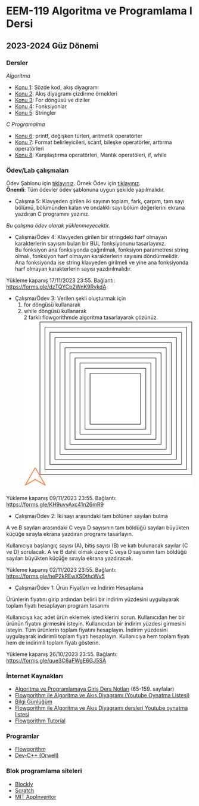 # EEM-119 Algoritma ve Programlama I Dersi

## 2023-2024 Güz Dönemi

### Dersler

*Algoritma*   
- [Konu 1](./dersler/01.md): Sözde kod, akış diyagramı 
- [Konu 2](./dersler/02.md): Akış diyagramı çizdirme örnekleri
- [Konu 3](./dersler/03.md): For döngüsü ve diziler 
- [Konu 4](./dersler/04.md): Fonksiyonlar 
- [Konu 5](./dersler/05.md): Stringler

*C Programalma*
- [Konu 6](./dersler/06.md): printf, değişken türleri, aritmetik operatörler
- [Konu 7](./dersler/07.md): Format belirleyicileri, scanf, bileşke operatörler, arttırma operatörleri
- [Konu 8](./dersler/08.md): Karşılaştırma operatörleri, Mantık operatöleri, if, while


### Ödev/Lab çalışmaları

Ödev Şablonu için [tıklayınız](./odevler/odev_raporu_sablonu.docx). Örnek Ödev için [tıklayınız](./odevler/ornek_odev_raporu.docx).   
**Önemli**: Tüm ödevler ödev şablonuna uygun şekilde yapılmalıdır.


- Çalışma 5: Klavyeden girilen iki sayının toplam, fark, çarpım, tam sayı bölümü, bölümünden kalan ve ondalıklı sayı bölüm değerlerini ekrana yazdıran C programını yazınız.

*Bu çalışma ödev olarak yüklenmeyecektir.*


- Çalışma/Ödev 4: Klavyeden girilen bir stringdeki harf olmayan karakterlerin sayısını bulan bir BUL fonksiyonunu tasarlayınız.    
Bu fonksiyon ana fonksiyonda çağırılmalı, fonksiyon parametresi  string olmalı, fonksiyon harf olmayan karakterlerin sayısını döndürmelidir.   
Ana fonksiyonda ise string klavyeden girilmeli ve yine ana fonksiyonda harf olmayan karakterlerin sayısı yazdırılmalıdır.

Yükleme kapanış 17/11/2023 23:55. Bağlantı: <https://forms.gle/dzTQYCp2WnK9RykdA>




- Çalışma/Ödev 3: Verilen şekli oluşturmak için
  1. for döngüsü kullanarak
  2. while döngüsü kullanarak   
2 farklı flowgorithmde algoritma tasarlayarak çözünüz.     
![image](./odevler/files/odev_3.png)


Yükleme kapanış 09/11/2023 23:55. Bağlantı: <https://forms.gle/KH9uvyAxc41n26mR9>





- Çalışma/Ödev 2: İki sayı arasındaki tam bölünen sayıları bulma

A ve B sayıları arasındaki C veya D sayısının tam böldüğü sayıları büyükten küçüğe sırayla ekrana yazdıran programı tasarlayın.

Kullanıcıya başlangıç sayısı (A), bitiş sayısı (B) ve katı bulunacak sayılar (C ve D) sorulacak.
A ve B dahil olmak üzere C veya D sayısının tam böldüğü sayıları büyükten küçüğe sırayla ekrana yazdıracak.

Yükleme kapanış 02/11/2023 23:55. Bağlantı: <https://forms.gle/heP2kREwXSDthcWv5>



- Çalışma/Ödev 1: Ürün Fiyatları ve İndirim Hesaplama

Ürünlerin fiyatını girip ardından belirli bir indirim yüzdesini uygulayarak toplam fiyatı hesaplayan program tasarımı

Kullanıcıya kaç adet ürün eklemek istediklerini sorun.
Kullanıcıdan her bir ürünün fiyatını girmesini isteyin.
Kullanıcıdan bir indirim yüzdesi girmesini isteyin.
Tüm ürünlerin toplam fiyatını  hesaplayın.
İndirim yüzdesini uygulayarak indirimli toplam fiyatı hesaplayın.
Kullanıcıya hem toplam fiyatı hem de indirimli toplam fiyatı gösterin.

Yükleme kapanış 26/10/2023 23:55. Bağlantı: <https://forms.gle/que3C6aFWgE6GJ5SA>
    



### İnternet Kaynakları
- [Algoritma ve Programlamaya Giriş Ders Notları](http://ikucukkoc.baun.edu.tr/lectures/BIL1202/BIL1202DersNotlari.pdf)
(65-159. sayfalar)
- [Flowgorithm ile Algoritma ve Akış Diyagramı (Youtube Oynatma Listesi)](https://www.youtube.com/playlist?list=PL9A3J9niD78dSHTvHwow4QCkQqPmJNTcs)
- [Bilgi Günlüğüm](https://www.bilgigunlugum.net/prog/cprog/c_proggiris)
- [Flowgorithm ile Algoritma ve Akış Diyagramı dersleri Youtube oynatma listesi](https://www.youtube.com/playlist?list=PL9A3J9niD78dSHTvHwow4QCkQqPmJNTcs)
- [Flowgorithm Tutorial](https://www.testingdocs.com/flowgorithm-flowchart-tutorial/)


### Programlar 
- [Flowgorithm](http://www.flowgorithm.org/download/index.html)   
- [Dev-C++ (Orwell)](https://sourceforge.net/projects/orwelldevcpp/)

### Blok programlama siteleri
- [Blockly](http://blockly.eba.gov.tr/tr/index.html)   
- [Scratch](https://scratch.mit.edu/)
- [MIT AppInventor](https://appinventor.mit.edu/)

<!-- ## [Duyurular](#duyurular) |  [Ödevler](#ödevler) |  [Dersler](#dersler) | [Kaynaklar](#kaynaklar) |  [Programlar](#programlar)

### Duyurular
- 1\. öğretim dersleri saat 08:45'te başlayacaktır. 

### Ödev - Lab Çalışmaları
Ödev Şablonu için [tıklayınız](./odevler/odev_raporu_sablonu.docx). Örnek Ödev için [tıklayınız](./odevler/ornek_odev_raporu.docx). 

- 13\. hafta lab calismasi: parametre almayan ve deger dondurmeyen, sadece arttirma ve yazdirma işlevi olan arttir() ve yazdir() fonksiyonlarını kullanarak klavyeden girilen bir sayiyi 3 defa arttirin ve 3 defa yazdirin.

- 12\. Hafta Lab Çalışması: 
void dizi_eb_ek(int dizi[], int boyut, int eb_ek[]) fonksiyonu boyut boyutlu dizi[] dizisinin  en küçük ve en büyük elemanını bulup eb_ek[] dizisinin sırasıyla 0. ve 1. elemanına yazdıracaktır.    
fonksiyonda ekrana herhangi bir şey yazdırılmayacaksa belirtilen fonksiyon ve fonksiyonu kullanan programı yazınız.

- 11\. Hafta Lab Çalışması: Bu çalışma ödev olarak istenmemektedir.   
NxM boyutundaki bir dizinin a-b satırlari ve c-d sutunlari arasindaki sayılari ekrana yazdıran ve bu aralıktaki sutunların ortalamasını bulan programı yazınız.

- 8\. hafta Lab Çalışması: Bu çalışma ödev olarak istenmemektedir.   
Girilen bir tam sayıyı tersten yazdıran programı yazınız. (Programda while döngüsü kullanılacaktır.)

- Ödev 4: Girilen bir metinde her bir küçük harften (a, z ve arasindaki İngiliz alfabesindeki küçük harfler) kaç tane olduğunu ekrana yazdıran programı flowgorithm ile tasarlayınız. Ödev yükleme bağlantısı için [tıklayınız](https://forms.gle/zqSJfc1R2usHJmgP9). Son yükleme tarihi 11.11.2022 23:59

- Ödev 3: Bir tam sayı dizisinin 50 elemanı olsun. Bu tamsayı dizisine en fazla 50 tane veya 0 girilene kadar el ile pozitif veya negatif sayılar girilmelidir. Sayı girme işlemi tamamlandıktan sonra önce  pozitif sayıları, daha sonra negatif sayıları ekrana yazdıran, pozitif ve negatif sayıların ortalamasını bulan programı flowgorithm ile tasarlayınız.   

Son yükleme tarihi 28.10.2022 23:59

- Ödev 2: Klavyeden girilen a'dan b sayısına kadar olan x değerleri için 2x+3 değerlerini ekrana yazdıran programı flowgorithm ile tasarlayınız. 2x+3 işlemi x değerini parametre olarak alan ve işlem sonucu elde edilen değeri döndüren bir fonksiyonla yapılmalıdır.   Son yükleme tarihi 04.11.2022 23:59

- Ödev 1: Klavyeden girilen a sayısından b sayısına kadar n artan sayıları ekrana yazdıran programı while döngüsü ve for döngüsü ile flowgorithm programında yapınız. Son yükleme tarihi 21.10.2022 23:59

 


### Dersler

#### Akış Diyagramı

- [Hafta 1](./dersler/01.md): Sözde kod, akış diyagramı örnekler
- [Hafta 2](./dersler/02.md): Akış diyagramı örnekler
- [Hafta 3](./dersler/03.md): Akış diyagramı örnekler (+çizdirme)
- [Hafta 4](./dersler/04.md): Akış diyagramı dizi ve fonksiyon örnekleri
- [Hafta 5](./dersler/05a.md): Akış diyagramı string, karakter işleme örnekleri

#### C Programlama

- [Hafta 5](./dersler/05b.md): C programlama printf() fonksiyonu kullanımı, char türü, sizeof() operatörü, aritmetik operatörler
- [Hafta 6](./dersler/06.md): Format belirleyicileri (%d %f %lf), scanf() fonksiyonu, #define ile tanımlama, değişken tanımlama kuralları, bileşik operatörler (+= gibi), ön arttırım (++i), son arttırım (i++)
- [Hafta 7](./dersler/07.md): karşılaştırma operatörleri, mantık operatörleri, if-else if-else, üçlü (ternary) (?:) operatör, while döngüsü 
- [Hafta 8](./dersler/08.md): do-while döngüsü, for döngüsü, virgül kullanımı, break, continue
- [Hafta 9](./dersler/09.md): İşaretsiz sayılar, taşma, karakter türü, tür dönüşümü, tür tanımlama
- [Hafta 10](./dersler/10.md): Diziler
- [Hafta 11](./dersler/11.md): Fonksiyonlar
- [Hafta 12](./dersler/12.md): Local - global değişkenler
- [Hafta 13](./dersler/13.md): İşaretçiler
- [Hafta 14](./dersler/14.md): Örnekler




### Kaynaklar

#### Kitaplar
Hiperkitap ve Turcademy sitelerine üniversitemiz üye olduğundan bu sitedeki kitaplara ücretsiz ulaşabilirsiniz.   
Kampus dışı erişim ayarları için [tıklayınız](https://bidb.isparta.edu.tr/tr/servisler/kampus-disi-erisim-6932s.html).
- [Her yönüyle C,  Tevfik Kızılören](https://www.hiperkitap.com/her-yonuyle-c)
- [Algoritma Tasarlama Ve C İle Temel Bilgisayar Programlama, Atakan Abuşoğlu](https://www.turcademy.com/tr/kitap/algoritma-tasarlama-ve-c-ile-temel-bilgisayar-programlama-9786053279099)
- [C İle Programlama, Deitel ve Deitel](https://www.turcademy.com/tr/kitap/c-ile-programlama-9786053556237)
- [Kodlamaya Yeni Başlayanlar İçin Temel Programlama, Mehmet Tekdal](https://www.turcademy.com/tr/kitap/kodlamaya-yeni-baslayanlar-icin-temel-programlama-programlama-dilleri-i-program-gelistirme-yontemleri-algoritmalar-akis-semalari-c-pascal-9789750239021)







 -->
